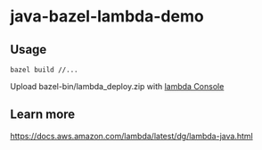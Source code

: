 # java-bazel-lambda-demo

## Usage
```shell
bazel build //...
```
Upload bazel-bin/lambda_deploy.zip with [lambda Console](https://console.aws.amazon.com/)

## Learn more
https://docs.aws.amazon.com/lambda/latest/dg/lambda-java.html